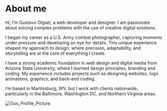 # About me

Hi, I’m Gustavo Olgiati, a web developer and designer. I am passionate about solving complex problems with the use of creative digital solutions.

I began my career as a U.S. Army combat photographer, capturing moments under pressure and developing an eye for details. This unique experience shaped my approach to design, where precision, adaptability, and storytelling are at the core of everything I create.

I have a strong academic foundation in web design and digital media from Arizona State University, where I learned design principles, branding and coding. My experience includes projects such as designing websites, logo animations, graphics, and back-end coding.

I’m based in Martinsburg, WV, but I work with clients nationwide, particularly in the Baltimore, Washington DC, and Northern Virginia areas.


![Gus_Profile_Picture](https://github.com/user-attachments/assets/c4b6a0df-cbce-4d0b-8d73-e7c860d434de)
